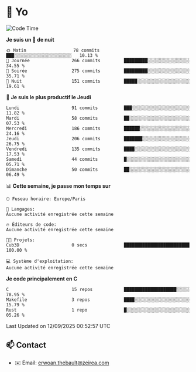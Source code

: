 # 👋 Yo

<!--START_SECTION:waka-->
![Code Time](http://img.shields.io/badge/Code%20Time-233%20hrs%2014%20mins-blue)

**Je suis un 🦉 de nuit** 

```text
🌞 Matin                  78 commits          ███░░░░░░░░░░░░░░░░░░░░░░   10.13 % 
🌆 Journée                266 commits         █████████░░░░░░░░░░░░░░░░   34.55 % 
🌃 Soirée                 275 commits         █████████░░░░░░░░░░░░░░░░   35.71 % 
🌙 Nuit                   151 commits         █████░░░░░░░░░░░░░░░░░░░░   19.61 % 
```
📅 **Je suis le plus productif le Jeudi** 

```text
Lundi                    91 commits          ███░░░░░░░░░░░░░░░░░░░░░░   11.82 % 
Mardi                    58 commits          ██░░░░░░░░░░░░░░░░░░░░░░░   07.53 % 
Mercredi                 186 commits         ██████░░░░░░░░░░░░░░░░░░░   24.16 % 
Jeudi                    206 commits         ███████░░░░░░░░░░░░░░░░░░   26.75 % 
Vendredi                 135 commits         ████░░░░░░░░░░░░░░░░░░░░░   17.53 % 
Samedi                   44 commits          █░░░░░░░░░░░░░░░░░░░░░░░░   05.71 % 
Dimanche                 50 commits          ██░░░░░░░░░░░░░░░░░░░░░░░   06.49 % 
```


📊 **Cette semaine, je passe mon temps sur** 

```text
🕑︎ Fuseau horaire: Europe/Paris

💬 Langages: 
Aucune activité enregistrée cette semaine

🔥 Éditeurs de code: 
Aucune activité enregistrée cette semaine

🐱‍💻 Projets: 
Cub3D                    0 secs              █████████████████████████   100.00 % 

💻 Système d'exploitation: 
Aucune activité enregistrée cette semaine
```

**Je code principalement en C** 

```text
C                        15 repos            ████████████████████░░░░░   78.95 % 
Makefile                 3 repos             ████░░░░░░░░░░░░░░░░░░░░░   15.79 % 
Rust                     1 repo              █░░░░░░░░░░░░░░░░░░░░░░░░   05.26 % 
```




 Last Updated on 12/09/2025 00:52:57 UTC
<!--END_SECTION:waka-->

## 📫 Contact

- ✉️ Email: erwoan.thebault@zeirea.com
